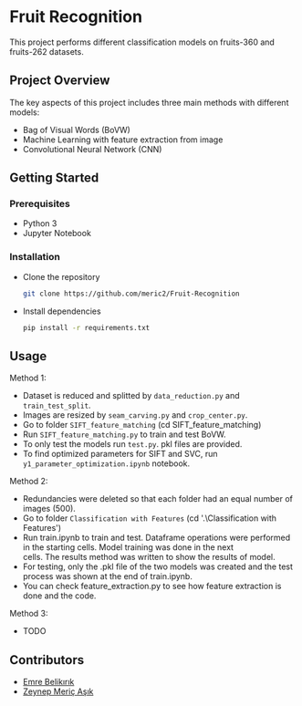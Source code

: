 # Fruit Recognition

This project performs different classification models on fruits-360 and fruits-262 datasets.

## Project Overview

The key aspects of this project includes three main methods with different models:

- Bag of Visual Words (BoVW)  
- Machine Learning with feature extraction from image
- Convolutional Neural Network (CNN)  

## Getting Started  

### Prerequisites 
- Python 3
- Jupyter Notebook

### Installation

- Clone the repository
  ```bash
  git clone https://github.com/meric2/Fruit-Recognition
  ```

- Install dependencies  
  ```bash
  pip install -r requirements.txt
  ```  

## Usage

Method 1:  

- Dataset is reduced and splitted by `data_reduction.py` and `train_test_split`.  
- Images are resized by `seam_carving.py` and `crop_center.py`.  
- Go to folder `SIFT_feature_matching` (cd SIFT_feature_matching)  
- Run `SIFT_feature_matching.py` to train and test BoVW.  
- To only test the models run `test.py`. pkl files are provided.  
- To find optimized parameters for SIFT and SVC, run `y1_parameter_optimization.ipynb` notebook.  

Method 2:  

- Redundancies were deleted so that each folder had an equal number of images (500). 
- Go to folder `Classification with Features` (cd '.\Classification with Features\')
- Run train.ipynb to train and test. Dataframe operations were performed in the starting cells. Model training was done in the next   
  cells. The results method was written to show the results of model.
- For testing, only the .pkl file of the two models was created and the test process was shown at the end of train.ipynb.
- You can check feature_extraction.py to see how feature extraction is done and the code.

Method 3:  

- TODO

## Contributors

- [Emre Belikırık](https://github.com/emre-bl)
- [Zeynep Meriç Aşık](https://github.com/meric2)

